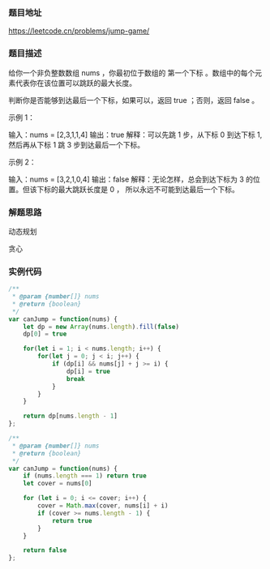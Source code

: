 ### 题目地址

https://leetcode.cn/problems/jump-game/

### 题目描述

给你一个非负整数数组 nums ，你最初位于数组的 第一个下标 。数组中的每个元素代表你在该位置可以跳跃的最大长度。

判断你是否能够到达最后一个下标，如果可以，返回 true ；否则，返回 false 。

示例 1：

输入：nums = [2,3,1,1,4]
输出：true
解释：可以先跳 1 步，从下标 0 到达下标 1, 然后再从下标 1 跳 3 步到达最后一个下标。

示例 2：

输入：nums = [3,2,1,0,4]
输出：false
解释：无论怎样，总会到达下标为 3 的位置。但该下标的最大跳跃长度是 0 ， 所以永远不可能到达最后一个下标。

### 解题思路

动态规划

贪心

### 实例代码

``` javascript
/**
 * @param {number[]} nums
 * @return {boolean}
 */
var canJump = function(nums) {
    let dp = new Array(nums.length).fill(false)
    dp[0] = true

    for(let i = 1; i < nums.length; i++) {
        for(let j = 0; j < i; j++) {
            if (dp[i] && nums[j] + j >= i) {
                dp[i] = true
                break
            }
        }
    }

    return dp[nums.length - 1]
};
```

``` javascript
/**
 * @param {number[]} nums
 * @return {boolean}
 */
var canJump = function(nums) {
    if (nums.length === 1) return true
    let cover = nums[0]

    for (let i = 0; i <= cover; i++) {
        cover = Math.max(cover, nums[i] + i)
        if (cover >= nums.length - 1) {
            return true
        }
    }

    return false
};
```


